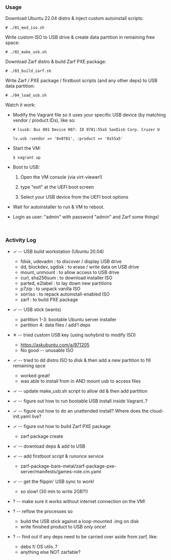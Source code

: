 ### Usage

Download Ubuntu 22.04 distro & inject custom autoinstall scripts:

```
# ./01_mod_iso.sh
```

Write custom ISO to USB drive & create data partition in remaining free space:

```
# ./02_make_usb.sh
```

Download Zarf distro & build Zarf PXE package:

```
# ./03_build_zarf.sh
```

Write Zarf / PXE package / firstboot scripts (and any other deps) to USB data partition:

```
# ./04_load_usb.sh
```

Watch it work:

- Modify the Vagrant file so it uses your specific USB device (by matching vendor / product IDs), like so:

    ```
    # lsusb: Bus 001 Device 007: ID 0781:55a5 SanDisk Corp. Cruzer U

    lv.usb :vendor => '0x0781', :product => '0x55a5'
    ```

- Start the VM:

    ```
    $ vagrant up
    ```
- Boot to USB:
  1.  Open the VM console (via virt-viewer!)

  1. type "exit" at the UEFI boot screen
  
  1. Select your USB device from the UEFI boot options

- Wait for autoinstaller to run & VM to reboot.

- Login as user: "admin" with password "admin" and Zarf some things!

&nbsp;


### Activity Log
- ✓ -- USB build workstation (Ubuntu 20.04)
  - fdisk, udevadm : to discover / display USB drive
  - dd, blockdev, sgdisk : to erase / write data on USB drive
  - mount, unmount : to allow access to USB drive
  - curl, sha256sum : to download installer ISO
  - parted, e2label : to lay down new partitions
  - p7zip : to unpack vanilla ISO
  - xorriso : to repack autoinstall-enabled ISO
  - zarf : to build PXE package

- ✓ -- USB stick (wants)
  - partition 1-3: bootable Ubuntu server installer
  - partition 4: data files / add'l deps
  
- ✕ -- tried custom USB key (using isohybrid to modify ISO)
  - https://askubuntu.com/a/971205
  - No good -- unusable ISO

- ✓ -- tried to dd distro ISO to disk & then add a new partition to fill remaining spce
  - worked great!
  - was able to install from in AND mount usb to access files

- ✓ -- update make_usb.sh script to allow dd & then add partition

- ✓ -- figure out how to run bootable USB install inside Vagrant..?

- ✓ -- figure out how to do an unattended install?  Where does the cloud-init.yaml live?

- ✓ -- figure out how to build Zarf PXE package
  - zarf package create

- ✓ -- download deps & add to USB

- ✓ -- add firstboot script & runonce service
  - zarf-package-bare-metal/zarf-package-pxe-server/manifests/games-role.cm.yaml

- ✓ -- get the flippin' USB sync to work!
  - so slow! (30 min to write 2GB?!)
  

- ? -- make sure it works without internet connection on the VM!

- ? -- reflow the processes so
  - build the USB stick against a loop-mounted .img on disk
  - write finished product to USB only once!

- ? -- find out if any deps need to be carried over aside from zarf, like:
  - debs f/ OS utils..?
  - anything else NOT zarfable?